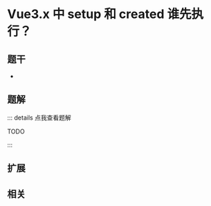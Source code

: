 # Vue3.x 中 setup 和 created 谁先执行？


## 题干

- 



## 题解

::: details 点我查看题解

  TODO

:::



## 扩展



## 相关
